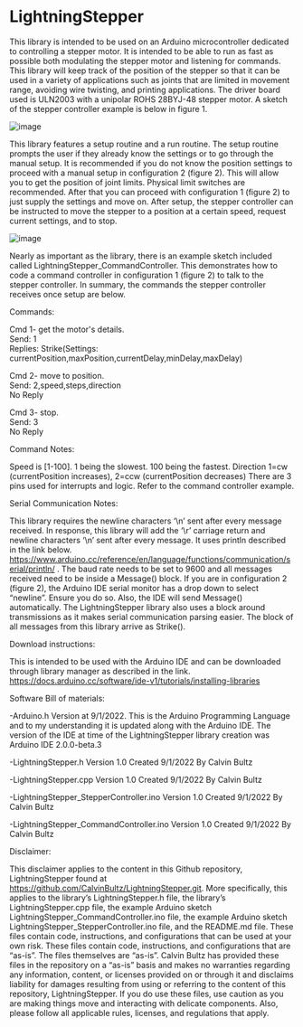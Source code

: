 # LightningStepper
  This library is intended to be used on an Arduino microcontroller dedicated to controlling a stepper motor. It is intended to be able to run as fast as possible both modulating the stepper motor and listening for commands. This library will keep track of the position of the stepper so that it can be used in a variety of applications such as joints that are limited in movement range, avoiding wire twisting, and printing applications. The driver board used is ULN2003 with a unipolar ROHS 28BYJ-48 stepper motor. A sketch of the stepper controller example is below in figure 1.

![image](https://user-images.githubusercontent.com/62961062/188285039-6227c018-6c86-4c67-95e7-7fe9cae280a5.png)

This library features a setup routine and a run routine. The setup routine prompts the user if they already know the settings or to go through the manual setup. It is recommended if you do not know the position settings to proceed with a manual setup in configuration 2 (figure 2). This will allow you to get the position of joint limits. Physical limit switches are recommended. After that you can proceed with configuration 1 (figure 2) to just supply the settings and move on. After setup, the stepper controller can be instructed to move the stepper to a position at a certain speed, request current settings, and to stop.

![image](https://user-images.githubusercontent.com/62961062/188285131-95b021be-756a-48e6-ab5e-2542d37f27f8.png)

Nearly as important as the library, there is an example sketch included called LightningStepper_CommandController. This demonstrates how to code a command controller in configuration 1 (figure 2) to talk to the stepper controller. In summary, the commands the stepper controller receives once setup are below.

Commands:

Cmd 1- get the motor's details.  
Send: 1      
Replies: Strike(Settings: currentPosition,maxPosition,currentDelay,minDelay,maxDelay)

Cmd 2- move to position.            
Send: 2,speed,steps,direction     
No Reply              

Cmd 3- stop.             
Send: 3         
No Reply

Command Notes:

Speed is [1-100]. 1 being the slowest. 100 being the fastest.
Direction 1=cw (currentPosition increases), 2=ccw (currentPosition decreases)
There are 3 pins used for interrupts and logic. Refer to the command controller example.

Serial Communication Notes:

  This library requires the newline characters ‘\n’ sent after every message received. In response, this library will add the ‘\r’ carriage return and newline characters ‘\n’ sent after every message. It uses println described in the link below.
https://www.arduino.cc/reference/en/language/functions/communication/serial/println/ .
The baud rate needs to be set to 9600 and all messages received need to be inside a Message() block. If you are in configuration 2 (figure 2), the Arduino IDE serial monitor has a drop down to select “newline”. Ensure you do so. Also, the IDE will send Message(<whatever you typed>) automatically. The LightningStepper library also uses a block around transmissions as it makes serial communication parsing easier. The block of all messages from this library arrive as Strike(<the response>).
  
Download instructions:
  
This is intended to be used with the Arduino IDE and can be downloaded through library manager as described in the link.
https://docs.arduino.cc/software/ide-v1/tutorials/installing-libraries
  
Software Bill of materials:

-Arduino.h   Version at 9/1/2022. This is the Arduino Programming Language and to my understanding it is updated along with the Arduino IDE. The version of the IDE at time of the LightningStepper library creation was Arduino IDE 2.0.0-beta.3
  
-LightningStepper.h  Version 1.0 Created 9/1/2022 By Calvin Bultz
  
-LightningStepper.cpp  Version 1.0 Created 9/1/2022 By Calvin Bultz
  
-LightningStepper_StepperController.ino Version 1.0 Created 9/1/2022 By Calvin Bultz
  
-LightningStepper_CommandController.ino Version 1.0 Created 9/1/2022 By Calvin Bultz

Disclaimer:
  
This disclaimer applies to the content in this Github repository, LightningStepper found at https://github.com/CalvinBultz/LightningStepper.git. More specifically, this applies to the library’s LightningStepper.h file, the library’s LightningStepper.cpp file, the example Arduino sketch LightningStepper_CommandController.ino file, the example Arduino sketch LightningStepper_StepperController.ino file, and the README.md file. These files contain code, instructions, and configurations that can be used at your own risk. These files contain code, instructions, and configurations that are “as-is”.  The files themselves are “as-is”.  Calvin Bultz has provided these files in the repository on a “as-is” basis and makes no warranties regarding any information, content, or licenses provided on or through it and disclaims liability for damages resulting from using or referring to the content of this repository, LightningStepper. If you do use these files, use caution as you are making things move and interacting with delicate components. Also, please follow all applicable rules, licenses, and regulations that apply. 


